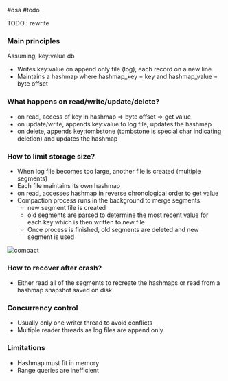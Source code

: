 #dsa #todo

TODO : rewrite

### Main principles

Assuming, key:value db
- Writes key:value on append only file (log), each record on a new line
- Maintains a hashmap where hashmap_key = key and hashmap_value = byte offset

### What happens on read/write/update/delete?
- on read, access of key in hashmap => byte offset => get value
- on update/write, appends key:value to log file, updates the hashmap
- on delete, appends key:tombstone (tombstone is special char indicating deletion) and updates the hashmap

### How to limit storage size?
- When log file becomes too large, another file is created (multiple segments)
- Each file maintains its own hashmap
- on read, accesses hashmap in reverse chronological order to get value
- Compaction process runs in the background to merge segments:
    - new segment file is created
    - old segments are parsed to determine the most recent value for each key which is then written to new file
    - Once process is finished, old segments are deleted and new segment is used

![compact](hash_index_merge_and_compact.jpg)

### How to recover after crash?
- Either read all of the segments to recreate the hashmaps or read from a hashmap snapshot
saved on disk

### Concurrency control
- Usually only one writer thread to avoid conflicts
- Multiple reader threads as log files are append only

### Limitations
- Hashmap must fit in memory
- Range queries are inefficient
